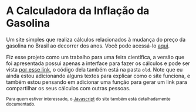 # A Calculadora da Inflação da Gasolina
Um site simples que realiza cálculos relacionados à mudança do preço da gasolina no Brasil ao decorrer dos anos. Você pode acessá-lo
[aqui](https://josvaldo2.github.io/calculadora).

Fiz esse projeto como um trabalho para uma feira científica, a versão que foi apresentada possui apenas a interface para fazer os cálculos
e pode ser vista [por esse link](https://josvaldo2.github.io/calculadora/old), o código dela também está na pasta `old`. Note que eu ainda
estou adicionando alguns textos para explicar como o site funciona, e também estou pensando em adicionar uma função para gerar
um link para compartilhar os seus cálculos com outras pessoas.

<sub>Para quem estiver interessado, o [Javascript](https://github.com/Josvaldo2/calculadora/blob/main/calculadora.js) do site
também está detalhadamente documentado.</sub>